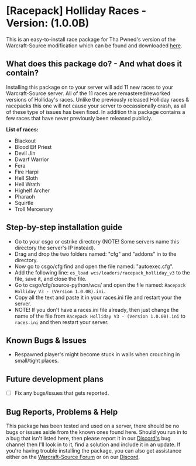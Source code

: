 # [Racepack] Holliday Races - Version: (1.0.0B)
This is an easy-to-install race package for Tha Pwned's version of the Warcraft-Source modification which can be found and downloaded [here](https://github.com/ThaPwned/WCS).


## What does this package do? - And what does it contain?
Installing this package on to your server will add 11 new races to your Warcraft-Source server.
All of the 11 races are remastered/reworked versions of Holliday's races. Unlike the previously released Holliday races & racepacks this one will not cause your server to occassionally crash, as all of these type of issues has been fixed. In addition this package contains a few races that have never previously been released publicly. 


**List of races:**
- Blackout
- Blood Elf Priest
- Devil Jin
- Dwarf Warrior
- Fera
- Fire Harpi
- Hell Sloth
- Hell Wrath
- Highelf Archer
- Pharaoh
- Squirtle
- Troll Mercenary


## Step-by-step installation guide
- Go to your csgo or cstrike directory (NOTE! Some servers name this directory the server's IP instead).
- Drag and drop the two folders named: "cfg" and "addons" in to the directory.
- Now go to csgo/cfg find and open the file named: "autoexec.cfg".
- Add the following line: ```es_load wcs/loaders/racepack_holliday_v3``` to the file, save it, and close the file.
- Go to csgo/cfg/source-python/wcs/ and open the file named: ```Racepack Holliday V3 - (Version 1.0.0B).ini```.
- Copy all the text and paste it in your races.ini file and restart your the server.
- NOTE! If you don't have a races.ini file already, then just change the name of the file from ```Racepack Holliday V3 - (Version 1.0.0B).ini``` to ```races.ini``` and then restart your server.


## Known Bugs & Issues
- Respawned player's might become stuck in walls when crouching in small/tight places.


## Future development plans
- [ ] Fix any bugs/issues that gets reported.


## Bug Reports, Problems & Help
This package has been tested and used on a server, there should be no bugs or issues aside from the known ones found here.
Should you run in to a bug that isn't listed here, then please report it in our [Discord's](https://discord.gg/2DnAXkF) bug channel then I'll look in to it, find a solution and include it in an update.
If you're having trouble installing the package, you can also get assistance either on the [Warcraft-Source Forum](http://warcraft-source.com/) or on our [Discord](https://discord.gg/2DnAXkF).
